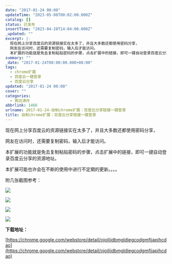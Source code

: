 ```yaml
---
date: "2017-01-24 00:00"
updateTime: "2023-05-08T00:02:00.000Z"
catalog: []
status: 已发布
insertTime: "2023-04-28T14:04:00.000Z"
_updated: ""
excerpt: |-
  现在网上分享百度云的资源链接实在太多了，并且大多数还都使用密码分享，
  网友在访问时，还需要复制密码，输入后才能访问。
  本扩展的功能就是免去复制粘贴密码的步骤，点击扩展中的链接，即可一键自动登录百度云分享的资源地址。
summary: ""
_date: "2017-01-24T00:00:00.000+08:00"
tags:
  - chrome扩展
  - 百度云一键登录
  - 百度云分享
updated: "2017-01-24 00:00"
cover: ""
categories:
  - 燕坊清作
abbrlink: 1466
urlname: 2017-01-24-自制chrome扩展：百度云分享链接一键登录
title: 自制chrome扩展：百度云分享链接一键登录
---
```


现在网上分享百度云的资源链接实在太多了，并且大多数还都使用密码分享，

网友在访问时，还需要复制密码，输入后才能访问。

本扩展的功能就是免去复制粘贴密码的步骤，点击扩展中的链接，即可一键自动登录百度云分享的资源地址。

本扩展可能也许会在不断的使用中进行不定期的更新。。。。

附几张截图参考：

![](https://lh3.googleusercontent.com/kG3Us1xpA5dfoX3vAwxeekFYjUCg11V1KjcEj74dKxDYsPSRCu4gFnRgmZ81aPjMqUQkqnTinw=s640-h400-e365-rw)

![](https://lh3.googleusercontent.com/_9JQwpqdmYupZh9PmBGM9VKNraDuKWS1QbFoUWSEkjkJ0pmYFNXFWR4c9SPPn50JkQzucVHI=s640-h400-e365-rw)

![](https://lh3.googleusercontent.com/0gMRIJcteDelj9p-_onQrKQWpP1YPOfKOAoHhJpMKmXqSmtGzgX0SLazfGPBOP6wecT7ZbO_=s640-h400-e365-rw)

![](https://lh3.googleusercontent.com/QdQbQhYYwkGDkJbMwkEF5Vm0koFkW1ZuMPsr709i9A8DNd40zQC4m4FGHsL04KXhsLiK_w_OFA=s640-h400-e365-rw)

**下载地址：**

[https://chrome.google.com/webstore/detail/ojoiliidbmgldiegcodgmfjjapihcdao](https://chrome.google.com/webstore/detail/ojoiliidbmgldiegcodgmfjjapihcdao)
